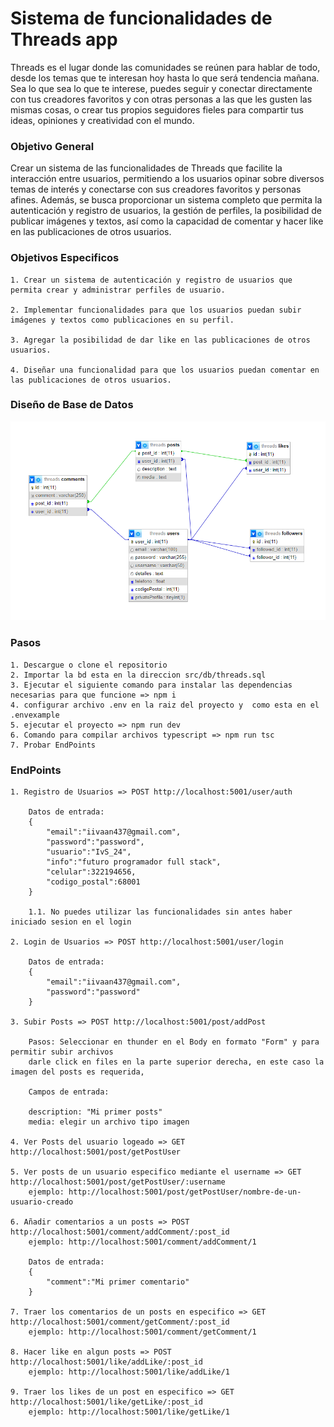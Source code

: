 # Sistema de funcionalidades de Threads app

Threads es el lugar donde las comunidades se reúnen para hablar de todo, desde los temas que te interesan hoy hasta lo que será tendencia mañana. Sea lo que sea lo que te interese, puedes seguir y conectar directamente con tus creadores favoritos y con otras personas a las que les gusten las mismas cosas, o crear tus propios seguidores fieles para compartir tus ideas, opiniones y creatividad con el mundo.

### Objetivo General

Crear un sistema de las funcionalidades de Threads que facilite la interacción entre usuarios, permitiendo a los usuarios  opinar sobre diversos temas de interés y conectarse con sus creadores favoritos y personas afines. Además, se busca proporcionar un sistema completo que permita la autenticación y registro de usuarios, la gestión de perfiles, la posibilidad de publicar imágenes y textos, así como la capacidad de comentar y hacer like en las publicaciones de otros usuarios. 

### Objetivos Especificos


    1. Crear un sistema de autenticación y registro de usuarios que permita crear y administrar perfiles de usuario.
    
    2. Implementar funcionalidades para que los usuarios puedan subir imágenes y textos como publicaciones en su perfil.
    
    3. Agregar la posibilidad de dar like en las publicaciones de otros usuarios.
    
    4. Diseñar una funcionalidad para que los usuarios puedan comentar en las publicaciones de otros usuarios.

### Diseño de Base de Datos

<img src="img/ModelaRelacionalBD.PNG">


### Pasos

    1. Descargue o clone el repositorio
    2. Importar la bd esta en la direccion src/db/threads.sql
    3. Ejecutar el siguiente comando para instalar las dependencias necesarias para que funcione => npm i
    4. configurar archivo .env en la raiz del proyecto y  como esta en el .envexample
    5. ejecutar el proyecto => npm run dev
    6. Comando para compilar archivos typescript => npm run tsc
    7. Probar EndPoints

### EndPoints

    1. Registro de Usuarios => POST http://localhost:5001/user/auth

        Datos de entrada: 
        {
            "email":"iivaan437@gmail.com",
            "password":"password",
            "usuario":"IvS_24",
            "info":"futuro programador full stack",
            "celular":322194656,
            "codigo_postal":68001
        }

        1.1. No puedes utilizar las funcionalidades sin antes haber iniciado sesion en el login

    2. Login de Usuarios => POST http://localhost:5001/user/login

        Datos de entrada: 
        {
            "email":"iivaan437@gmail.com",
            "password":"password"      
        }

    3. Subir Posts => POST http://localhost:5001/post/addPost

        Pasos: Seleccionar en thunder en el Body en formato "Form" y para permitir subir archivos
        darle click en files en la parte superior derecha, en este caso la imagen del posts es requerida,

        Campos de entrada:
        
        description: "Mi primer posts"
        media: elegir un archivo tipo imagen 

    4. Ver Posts del usuario logeado => GET http://localhost:5001/post/getPostUser

    5. Ver posts de un usuario especifico mediante el username => GET http://localhost:5001/post/getPostUser/:username
        ejemplo: http://localhost:5001/post/getPostUser/nombre-de-un-usuario-creado

    6. Añadir comentarios a un posts => POST http://localhost:5001/comment/addComment/:post_id 
        ejemplo: http://localhost:5001/comment/addComment/1

        Datos de entrada: 
        {
            "comment":"Mi primer comentario"
        }

    7. Traer los comentarios de un posts en especifico => GET http://localhost:5001/comment/getComment/:post_id
        ejemplo: http://localhost:5001/comment/getComment/1

    8. Hacer like en algun posts => POST http://localhost:5001/like/addLike/:post_id
        ejemplo: http://localhost:5001/like/addLike/1

    9. Traer los likes de un post en especifico => GET http://localhost:5001/like/getLike/:post_id
        ejemplo: http://localhost:5001/like/getLike/1
